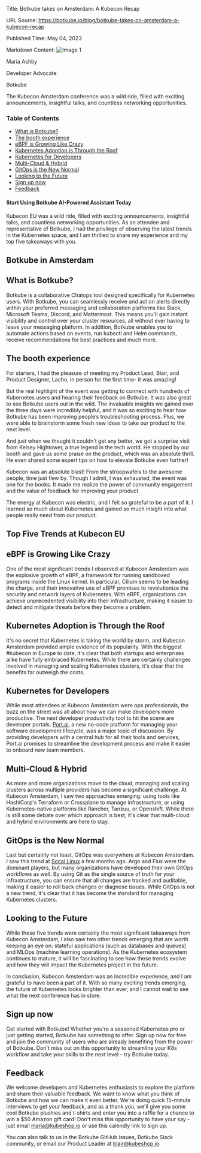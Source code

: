 Title: Botkube takes on Amsterdam: A Kubecon Recap

URL Source: https://botkube.io/blog/botkube-takes-on-amsterdam-a-kubecon-recap

Published Time: May 04, 2023

Markdown Content:
![Image 1](https://cdn.prod.website-files.com/634fabb21508d6c9db9bc46f/6408ed63e5b48fed17e54625_SE6Pjp9PW9TaOwePHJXRaxaLQgYdT2HX_5PYASmvIx8.jpeg)

Maria Ashby

Developer Advocate

Botkube

The Kubecon Amsterdam conference was a wild ride, filled with exciting announcements, insightful talks, and countless networking opportunities.

### Table of Contents

*   [What is Botkube?](https://botkube.io/blog/botkube-takes-on-amsterdam-a-kubecon-recap#what-is-botkube-)
*   [The booth experience](https://botkube.io/blog/botkube-takes-on-amsterdam-a-kubecon-recap#the-booth-experience)
*   [eBPF is Growing Like Crazy](https://botkube.io/blog/botkube-takes-on-amsterdam-a-kubecon-recap#ebpf-is-growing-like-crazy)
*   [Kubernetes Adoption is Through the Roof](https://botkube.io/blog/botkube-takes-on-amsterdam-a-kubecon-recap#kubernetes-adoption-is-through-the-roof)
*   [Kubernetes for Developers](https://botkube.io/blog/botkube-takes-on-amsterdam-a-kubecon-recap#kubernetes-for-developers-)
*   [Multi-Cloud & Hybrid](https://botkube.io/blog/botkube-takes-on-amsterdam-a-kubecon-recap#multi-cloud-hybrid)
*   [GitOps is the New Normal](https://botkube.io/blog/botkube-takes-on-amsterdam-a-kubecon-recap#gitops-is-the-new-normal)
*   [Looking to the Future](https://botkube.io/blog/botkube-takes-on-amsterdam-a-kubecon-recap#looking-to-the-future)
*   [Sign up now](https://botkube.io/blog/botkube-takes-on-amsterdam-a-kubecon-recap#sign-up-now)
*   [Feedback](https://botkube.io/blog/botkube-takes-on-amsterdam-a-kubecon-recap#feedback)

#### Start Using Botkube AI-Powered Assistant Today

Kubecon EU was a wild ride, filled with exciting announcements, insightful talks, and countless networking opportunities. As an attendee and representative of Botkube, I had the privilege of observing the latest trends in the Kubernetes space, and I am thrilled to share my experience and my top five takeaways with you.

Botkube in Amsterdam
--------------------

What is Botkube?
----------------

Botkube is a collaborative Chatops tool designed specifically for Kubernetes users. With Botkube, you can seamlessly receive and act on alerts directly within your preferred messaging and collaboration platforms like Slack, Microsoft Teams, Discord, and Mattermost. This means you'll gain instant visibility and control over your cluster resources, all without ever having to leave your messaging platform. In addition, Botkube enables you to automate actions based on events, run kubectl and Helm commands, receive recommendations for best practices and much more.

The booth experience
--------------------

For starters, I had the pleasure of meeting my Product Lead, Blair, and Product Designer, Lacho, in person for the first time- it was amazing!

But the real highlight of the event was getting to connect with hundreds of Kubernetes users and hearing their feedback on Botkube. It was also great to see Botkube users out in the wild. The invaluable insights we gained over the three days were incredibly helpful, and it was so exciting to hear how Botkube has been improving people’s troubleshooting process. Plus, we were able to brainstorm some fresh new ideas to take our product to the next level.

And just when we thought it couldn't get any better, we got a surprise visit from Kelsey Hightower, a true legend in the tech world. He stopped by our booth and gave us some praise on the product, which was an absolute thrill. He even shared some expert tips on how to elevate Botkube even further!

Kubecon was an absolute blast! From the stroopwafels to the awesome people, time just flew by. Though I admit, I was exhausted, the event was one for the books. It made me realize the power of community engagement and the value of feedback for improving your product.

The energy at Kubecon was electric, and I felt so grateful to be a part of it. I learned so much about Kubernetes and gained so much insight into what people really need from our product.

Top Five Trends at Kubecon EU
-----------------------------

eBPF is Growing Like Crazy
--------------------------

One of the most significant trends I observed at Kubecon Amsterdam was the explosive growth of eBPF, a framework for running sandboxed programs inside the Linux kernel. In particular, Cilium seems to be leading the charge, and their innovative use of eBPF promises to revolutionize the security and network layers of Kubernetes. With eBPF, organizations can achieve unprecedented visibility into their infrastructure, making it easier to detect and mitigate threats before they become a problem.

Kubernetes Adoption is Through the Roof
---------------------------------------

It's no secret that Kubernetes is taking the world by storm, and Kubecon Amsterdam provided ample evidence of its popularity. With the biggest #kubecon in Europe to date, it's clear that both startups and enterprises alike have fully embraced Kubernetes. While there are certainly challenges involved in managing and scaling Kubernetes clusters, it's clear that the benefits far outweigh the costs.

Kubernetes for Developers
-------------------------

While most attendees at Kubecon Amsterdam were ops professionals, the buzz on the street was all about how we can make developers more productive. The next developer productivity tool to hit the scene are developer portals. [Port.ai](https://www.getport.io/), a new no-code platform for managing your software development lifecycle, was a major topic of discussion. By providing developers with a central hub for all their tools and services, Port.ai promises to streamline the development process and make it easier to onboard new team members.

Multi-Cloud & Hybrid
--------------------

As more and more organizations move to the cloud, managing and scaling clusters across multiple providers has become a significant challenge. At Kubecon Amsterdam, I saw two approaches emerging: using tools like HashiCorp's Terraform or Crossplane to manage infrastructure, or using Kubernetes-native platforms like Rancher, Tanzuu, or Openshift. While there is still some debate over which approach is best, it's clear that multi-cloud and hybrid environments are here to stay.

GitOps is the New Normal
------------------------

Last but certainly not least, GitOps was everywhere at Kubecon Amsterdam. I saw this trend at [Socal Linux](https://botkube.io/blog/scaling-new-heights-taking-botkube-to-scale-20x) a few months ago. Argo and Flux were the dominant players, but many organizations have developed their own GitOps workflows as well. By using Git as the single source of truth for your infrastructure, you can ensure that all changes are tracked and auditable, making it easier to roll back changes or diagnose issues. While GitOps is not a new trend, it's clear that it has become the standard for managing Kubernetes clusters.

Looking to the Future
---------------------

While these five trends were certainly the most significant takeaways from Kubecon Amsterdam, I also saw two other trends emerging that are worth keeping an eye on: stateful applications (such as databases and queues) and MLOps (machine learning operations). As the Kubernetes ecosystem continues to mature, it will be fascinating to see how these trends evolve and how they will impact the Kubernetes project in the future.

In conclusion, Kubecon Amsterdam was an incredible experience, and I am grateful to have been a part of it. With so many exciting trends emerging, the future of Kubernetes looks brighter than ever, and I cannot wait to see what the next conference has in store.

Sign up now
-----------

Get started with Botkube! Whether you're a seasoned Kubernetes pro or just getting started, Botkube has something to offer. Sign up now for free and join the community of users who are already benefiting from the power of Botkube. Don't miss out on this opportunity to streamline your K8s workflow and take your skills to the next level - try Botkube today.

Feedback
--------

We welcome developers and Kubernetes enthusiasts to explore the platform and share their valuable feedback. We want to know what you think of Botkube and how we can make it even better. We're doing quick 15-minute interviews to get your feedback, and as a thank you, we'll give you some cool Botkube plushies and t-shirts and enter you into a raffle for a chance to win a $50 Amazon gift card! Don't miss this opportunity to have your say - just email maria@kubeshop.io or use this calendly link to sign up.

You can also talk to us in the Botkube GitHub issues, Botkube Slack community, or email our Product Leader at blair@kubeshop.io.
